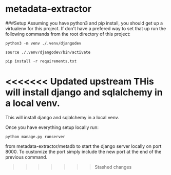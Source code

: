 # metadata-extractor

###Setup
Assuming you have python3 and pip install, you should get up a virtualenv for this project. If don't have a prefered way to set that up run the following commands from the root directory of this project: 
```
python3 -m venv ./.venv/djangodev

source ./.venv/djangodev/bin/activate

pip install -r requirements.txt
```

<<<<<<< Updated upstream
THis will install django and sqlalchemy in a local venv.
=======
This will install django and sqlalchemy in a local venv.

Once you have everything setup locally run:
```
python manage.py runserver
```
from metadata-extractor/metadb to start the django server locally on port 8000. To customize the port simply include the new port at the end of the previous command.
>>>>>>> Stashed changes
